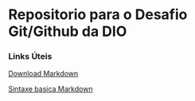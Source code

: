 # Repositorio para o Desafio Git/Github da DIO

### Links Úteis

[Download Markdown](https://www.microsoft.com/pt-br/p/markdown-editor-free/9pkflmlpcw3c#activetab=pivot:overviewtab)

[Sintaxe basica Markdown](https://docs.kanboard.org/pt/latest/user_guide/markdown_syntax.html)
